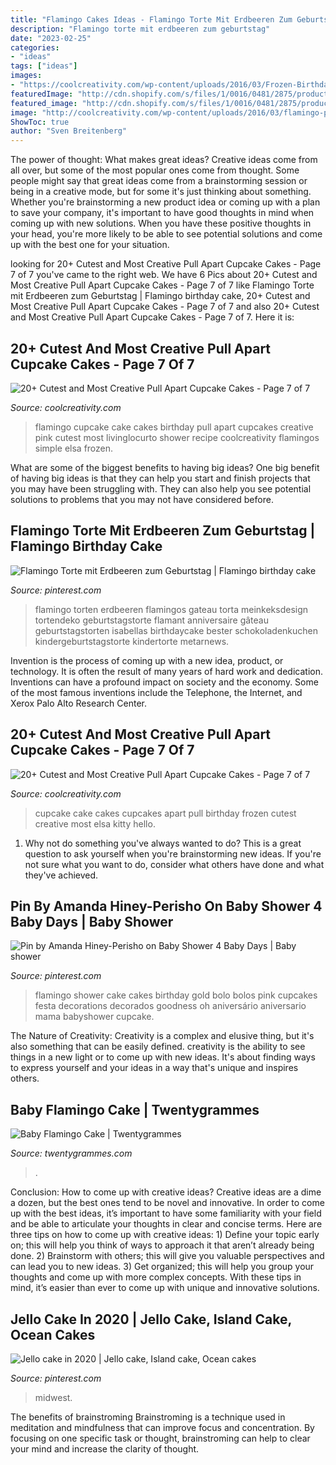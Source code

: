 ```yaml
---
title: "Flamingo Cakes Ideas - Flamingo Torte Mit Erdbeeren Zum Geburtstag"
description: "Flamingo torte mit erdbeeren zum geburtstag"
date: "2023-02-25"
categories:
- "ideas"
tags: ["ideas"]
images:
- "https://coolcreativity.com/wp-content/uploads/2016/03/Frozen-Birthday-Cake.jpg"
featuredImage: "http://cdn.shopify.com/s/files/1/0016/0481/2875/products/photo6312350750063306789_1024x1024.jpg?v=1554826072"
featured_image: "http://cdn.shopify.com/s/files/1/0016/0481/2875/products/photo6312350750063306789_1024x1024.jpg?v=1554826072"
image: "http://coolcreativity.com/wp-content/uploads/2016/03/flamingo-party-cake.jpg"
ShowToc: true
author: "Sven Breitenberg"
---
```



The power of thought: What makes great ideas?
Creative ideas come from all over, but some of the most popular ones come from thought. Some people might say that great ideas come from a brainstorming session or being in a creative mode, but for some it's just thinking about something. Whether you're brainstorming a new product idea or coming up with a plan to save your company, it's important to have good thoughts in mind when coming up with new solutions. When you have these positive thoughts in your head, you're more likely to be able to see potential solutions and come up with the best one for your situation.

	

		
looking for 20+ Cutest and Most Creative Pull Apart Cupcake Cakes - Page 7 of 7 you've came to the right web. We have 6 Pics about 20+ Cutest and Most Creative Pull Apart Cupcake Cakes - Page 7 of 7 like Flamingo Torte mit Erdbeeren zum Geburtstag | Flamingo birthday cake, 20+ Cutest and Most Creative Pull Apart Cupcake Cakes - Page 7 of 7 and also 20+ Cutest and Most Creative Pull Apart Cupcake Cakes - Page 7 of 7. Here it is:
		
    
## 20+ Cutest And Most Creative Pull Apart Cupcake Cakes - Page 7 Of 7

<img loading=lazy src="http://coolcreativity.com/wp-content/uploads/2016/03/flamingo-party-cake.jpg" onerror="this.onerror=null;this.src='https://tse1.mm.bing.net/th?id=OIP.8z6bL-pQRly0egtv7OEu3QAAAA&amp;pid=15.1';" alt="20+ Cutest and Most Creative Pull Apart Cupcake Cakes - Page 7 of 7">

_Source: coolcreativity.com_

>flamingo cupcake cake cakes birthday pull apart cupcakes creative pink cutest most livinglocurto shower recipe coolcreativity flamingos simple elsa frozen. 

	

What are some of the biggest benefits to having big ideas?
One big benefit of having big ideas is that they can help you start and finish projects that you may have been struggling with. They can also help you see potential solutions to problems that you may not have considered before.

    
## Flamingo Torte Mit Erdbeeren Zum Geburtstag | Flamingo Birthday Cake

<img loading=lazy src="https://i.pinimg.com/originals/ca/ca/9b/caca9b877db0f495f83cebad1b1dde07.jpg" onerror="this.onerror=null;this.src='https://tse4.mm.bing.net/th?id=OIP.pFnsFjcJ66lnyUtf5YupTwHaKm&amp;pid=15.1';" alt="Flamingo Torte mit Erdbeeren zum Geburtstag | Flamingo birthday cake">

_Source: pinterest.com_

>flamingo torten erdbeeren flamingos gateau torta meinkeksdesign tortendeko geburtstagstorte flamant anniversaire gâteau geburtstagstorten isabellas birthdaycake bester schokoladenkuchen kindergeburtstagstorte kindertorte metarnews. 

	

Invention is the process of coming up with a new idea, product, or technology. It is often the result of many years of hard work and dedication. Inventions can have a profound impact on society and the economy. Some of the most famous inventions include the Telephone, the Internet, and Xerox Palo Alto Research Center.

    
## 20+ Cutest And Most Creative Pull Apart Cupcake Cakes - Page 7 Of 7

<img loading=lazy src="https://coolcreativity.com/wp-content/uploads/2016/03/Frozen-Birthday-Cake.jpg" onerror="this.onerror=null;this.src='https://tse3.mm.bing.net/th?id=OIP.B5hB8Ye79vKiqaeqbxPhygHaNK&amp;pid=15.1';" alt="20+ Cutest and Most Creative Pull Apart Cupcake Cakes - Page 7 of 7">

_Source: coolcreativity.com_

>cupcake cake cakes cupcakes apart pull birthday frozen cutest creative most elsa kitty hello. 

	

1. Why not do something you've always wanted to do? This is a great question to ask yourself when you're brainstorming new ideas. If you're not sure what you want to do, consider what others have done and what they've achieved.

    
## Pin By Amanda Hiney-Perisho On Baby Shower 4 Baby Days | Baby Shower

<img loading=lazy src="https://i.pinimg.com/originals/07/f8/71/07f8713984278503e8146da23ebb8e13.jpg" onerror="this.onerror=null;this.src='https://tse2.mm.bing.net/th?id=OIP.Y5nEcPGNk1ye33ks927bcAHaJ4&amp;pid=15.1';" alt="Pin by Amanda Hiney-Perisho on Baby Shower 4 Baby Days | Baby shower">

_Source: pinterest.com_

>flamingo shower cake cakes birthday gold bolo bolos pink cupcakes festa decorations decorados goodness oh aniversário aniversario mama babyshower cupcake. 

	

The Nature of Creativity:
Creativity is a complex and elusive thing, but it's also something that can be easily defined. creativity is the ability to see things in a new light or to come up with new ideas. It's about finding ways to express yourself and your ideas in a way that's unique and inspires others.

    
## Baby Flamingo Cake | Twentygrammes

<img loading=lazy src="http://cdn.shopify.com/s/files/1/0016/0481/2875/products/photo6312350750063306789_1024x1024.jpg?v=1554826072" onerror="this.onerror=null;this.src='https://tse3.mm.bing.net/th?id=OIP.acWyPk_Z1i7yNiqFLpTbRAHaJ4&amp;pid=15.1';" alt="Baby Flamingo Cake | Twentygrammes">

_Source: twentygrammes.com_

>. 

	

Conclusion: How to come up with creative ideas?
Creative ideas are a dime a dozen, but the best ones tend to be novel and innovative. In order to come up with the best ideas, it’s important to have some familiarity with your field and be able to articulate your thoughts in clear and concise terms. Here are three tips on how to come up with creative ideas: 1) Define your topic early on; this will help you think of ways to approach it that aren’t already being done. 2) Brainstorm with others; this will give you valuable perspectives and can lead you to new ideas. 3) Get organized; this will help you group your thoughts and come up with more complex concepts. With these tips in mind, it’s easier than ever to come up with unique and innovative solutions.

    
## Jello Cake In 2020 | Jello Cake, Island Cake, Ocean Cakes

<img loading=lazy src="https://i.pinimg.com/736x/a8/27/8f/a8278fa9e9b90fca6da88dabd88ccdcb.jpg" onerror="this.onerror=null;this.src='https://tse1.mm.bing.net/th?id=OIP.yLFkOeCqux4aoPYwKtOO3gHaJ9&amp;pid=15.1';" alt="Jello cake in 2020 | Jello cake, Island cake, Ocean cakes">

_Source: pinterest.com_

>midwest. 

	

The benefits of brainstroming
Brainstroming is a technique used in meditation and mindfulness that can improve focus and concentration. By focusing on one specific task or thought, brainstroming can help to clear your mind and increase the clarity of thought.

